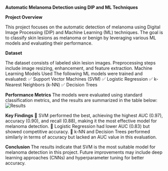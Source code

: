 **Automatic Melanoma Detection using DIP and ML Techniques**

**Project Overview**

This project focuses on the automatic detection of melanoma using Digital Image Processing (DIP) and Machine Learning (ML) techniques. The goal is to classify skin lesions as melanoma or benign by leveraging various ML models and evaluating their performance.

**Dataset**

The dataset consists of labeled skin lesion images.
Preprocessing steps include image resizing, enhancement, and feature extraction.
Machine Learning Models Used
The following ML models were trained and evaluated:
✅ Support Vector Machines (SVM)
✅ Logistic Regression
✅ k-Nearest Neighbors (k-NN)
✅ Decision Trees

**Performance Metrics**
The models were evaluated using standard classification metrics, and the results are summarized in the table below:
![Results](https://github.com/user-attachments/assets/a5b56bad-b9a9-4e74-b7c4-adf2afc31035)

**Key Findings**
📌 SVM performed the best, achieving the highest AUC (0.97), accuracy (0.90), and recall (0.88), making it the most effective model for melanoma detection.
📌 Logistic Regression had lower AUC (0.83) but showed competitive accuracy.
📌 k-NN and Decision Trees performed similarly in terms of accuracy but lacked an AUC value in this evaluation.

**Conclusion**
The results indicate that SVM is the most suitable model for melanoma detection in this project. Future improvements may include deep learning approaches (CNNs) and hyperparameter tuning for better accuracy.

